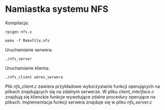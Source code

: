 # Namiastka systemu NFS
Kompilacja:

`rpcgen nfs.x`

`make -f Makefile.nfs`

Uruchamianie serwera:

`./nfs_server`

Uruchamianie klienta:

`./nfs_client adres_serwera`

Plik *nfs_client.c* zawiera przykładowe wykorzystanie funkcji operujących na plikach znajdujących się na zdalnym serwerze.
W pliku *client_interface.c* znajdują się klienckie funkcje wywołujące zdalne procedury operujące na plikach.
Implementacja funkcji serwera znajduje się w pliku *nfs_server.c*
